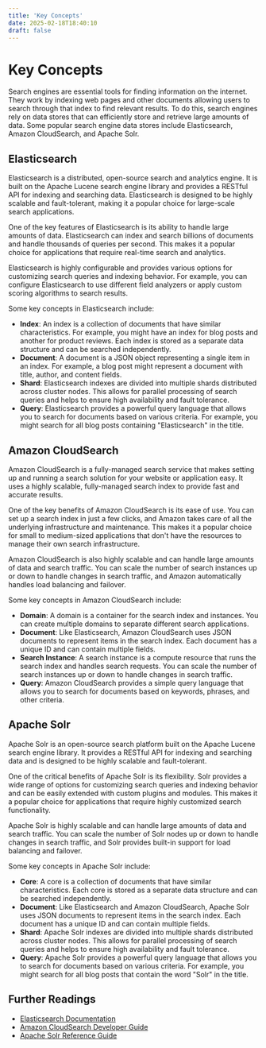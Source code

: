 ```yaml
---
title: 'Key Concepts'
date: 2025-02-18T18:40:10
draft: false
---
```


# Key Concepts

Search engines are essential tools for finding information on the internet. They work by indexing web pages and other documents allowing users to search through that index to find relevant results. To do this, search engines rely on data stores that can efficiently store and retrieve large amounts of data. Some popular search engine data stores include Elasticsearch, Amazon CloudSearch, and Apache Solr.

## **Elasticsearch**

Elasticsearch is a distributed, open-source search and analytics engine. It is built on the Apache Lucene search engine library and provides a RESTful API for indexing and searching data. Elasticsearch is designed to be highly scalable and fault-tolerant, making it a popular choice for large-scale search applications.

One of the key features of Elasticsearch is its ability to handle large amounts of data. Elasticsearch can index and search billions of documents and handle thousands of queries per second. This makes it a popular choice for applications that require real-time search and analytics.

Elasticsearch is highly configurable and provides various options for customizing search queries and indexing behavior. For example, you can configure Elasticsearch to use different field analyzers or apply custom scoring algorithms to search results.

Some key concepts in Elasticsearch include:

- **Index**: An index is a collection of documents that have similar characteristics. For example, you might have an index for blog posts and another for product reviews. Each index is stored as a separate data structure and can be searched independently.
- **Document**: A document is a JSON object representing a single item in an index. For example, a blog post might represent a document with title, author, and content fields.
- **Shard**: Elasticsearch indexes are divided into multiple shards distributed across cluster nodes. This allows for parallel processing of search queries and helps to ensure high availability and fault tolerance.
- **Query**: Elasticsearch provides a powerful query language that allows you to search for documents based on various criteria. For example, you might search for all blog posts containing "Elasticsearch" in the title.

## **Amazon CloudSearch**

Amazon CloudSearch is a fully-managed search service that makes setting up and running a search solution for your website or application easy. It uses a highly scalable, fully-managed search index to provide fast and accurate results.

One of the key benefits of Amazon CloudSearch is its ease of use. You can set up a search index in just a few clicks, and Amazon takes care of all the underlying infrastructure and maintenance. This makes it a popular choice for small to medium-sized applications that don't have the resources to manage their own search infrastructure.

Amazon CloudSearch is also highly scalable and can handle large amounts of data and search traffic. You can scale the number of search instances up or down to handle changes in search traffic, and Amazon automatically handles load balancing and failover.

Some key concepts in Amazon CloudSearch include:

- **Domain**: A domain is a container for the search index and instances. You can create multiple domains to separate different search applications.
- **Document**: Like Elasticsearch, Amazon CloudSearch uses JSON documents to represent items in the search index. Each document has a unique ID and can contain multiple fields.
- **Search Instance**: A search instance is a compute resource that runs the search index and handles search requests. You can scale the number of search instances up or down to handle changes in search traffic.
- **Query**: Amazon CloudSearch provides a simple query language that allows you to search for documents based on keywords, phrases, and other criteria.

## **Apache Solr**

Apache Solr is an open-source search platform built on the Apache Lucene search engine library. It provides a RESTful API for indexing and searching data and is designed to be highly scalable and fault-tolerant.

One of the critical benefits of Apache Solr is its flexibility. Solr provides a wide range of options for customizing search queries and indexing behavior and can be easily extended with custom plugins and modules. This makes it a popular choice for applications that require highly customized search functionality.

Apache Solr is highly scalable and can handle large amounts of data and search traffic. You can scale the number of Solr nodes up or down to handle changes in search traffic, and Solr provides built-in support for load balancing and failover.

Some key concepts in Apache Solr include:

- **Core**: A core is a collection of documents that have similar characteristics. Each core is stored as a separate data structure and can be searched independently.
- **Document**: Like Elasticsearch and Amazon CloudSearch, Apache Solr uses JSON documents to represent items in the search index. Each document has a unique ID and can contain multiple fields.
- **Shard**: Apache Solr indexes are divided into multiple shards distributed across cluster nodes. This allows for parallel processing of search queries and helps to ensure high availability and fault tolerance.
- **Query**: Apache Solr provides a powerful query language that allows you to search for documents based on various criteria. For example, you might search for all blog posts that contain the word "Solr" in the title.

## **Further Readings**

- [Elasticsearch Documentation](https://www.elastic.co/guide/en/elasticsearch/reference/current/index.html)
- [Amazon CloudSearch Developer Guide](https://docs.aws.amazon.com/cloudsearch/latest/developerguide/what-is-cloudsearch.html)
- [Apache Solr Reference Guide](https://lucene.apache.org/solr/guide/8_9/)

